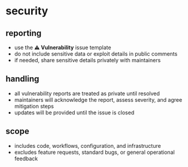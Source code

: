 # security

## reporting
- use the **⚠️ Vulnerability** issue template
- do not include sensitive data or exploit details in public comments
- if needed, share sensitive details privately with maintainers

## handling
- all vulnerability reports are treated as private until resolved
- maintainers will acknowledge the report, assess severity, and agree mitigation steps
- updates will be provided until the issue is closed

## scope
- includes code, workflows, configuration, and infrastructure
- excludes feature requests, standard bugs, or general operational feedback
